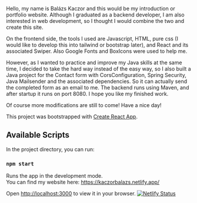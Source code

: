 Hello, my name is Balázs Kaczor and this would be my introduction or portfolio website. Although I graduated as a backend developer, I am also interested in web development, so I thought I would combine the two and create this site. 

On the frontend side, the tools I used are Javascript, HTML, pure css (I would like to develop this into tailwind or bootstrap later), and React and its associated Swiper. Also Google Fonts and BoxIcons were used to help me.

However, as I wanted to practice and improve my Java skills at the same time, I decided to take the hard way instead of the easy way, so I also built a Java project for the Contact form with CorsConfiguration, Spring Security, Java Mailsender and the associated dependencies. So it can actually send the completed form as an email to me. The backend runs using Maven, and after startup it runs on port 8080. I hope you like my finished work. 

Of course more modifications are still to come! Have a nice day!

This project was bootstrapped with [Create React App](https://github.com/facebook/create-react-app).

## Available Scripts

In the project directory, you can run:

### `npm start`

Runs the app in the development mode.\
You can find my website here:
https://kaczorbalazs.netlify.app/

Open [http://localhost:3000](http://localhost:3000) to view it in your browser.
[![Netlify Status](https://api.netlify.com/api/v1/badges/35477417-60b6-4a93-a9a3-5c52cadcf268/deploy-status)](https://app.netlify.com/sites/kaczorbalazs/deploys)

